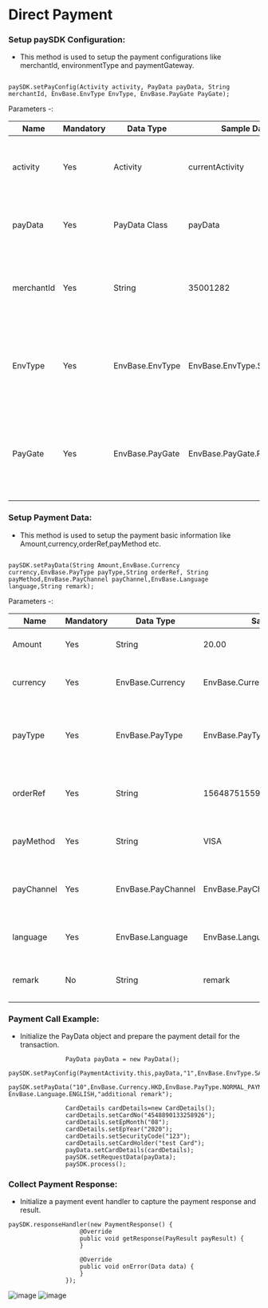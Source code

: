 
# Direct Payment

### Setup paySDK Configuration:      
*   This method is used to setup the payment configurations like merchantId, environmentType and paymentGateway.

```

paySDK.setPayConfig(Activity activity, PayData payData, String merchantId, EnvBase.EnvType EnvType, EnvBase.PayGate PayGate);

```


Parameters -:

Name | Mandatory | Data Type | Sample Data | Description
--- | --- | --- | --- | ---
activity | Yes | Activity | currentActivity | This Parameter is used to setup payData activity for further uses.
payData | Yes | PayData Class | payData | This Parameter is used to setup payData POJO data.
merchantId | Yes | String | 35001282 | This Parameter is used to pass merchant id for the payment configuration.
EnvType | Yes | EnvBase.EnvType | EnvBase.EnvType.SANDBOX | This Parameter is used to setup the environment type. i.e (SANDBOX, PRODUCTION)
PayGate | Yes | EnvBase.PayGate | EnvBase.PayGate.PAYDOLLAR | This Parameter is used to setup payment Gateway type. i.e (PAYDOLLAR, SIAMPAY, PESOPAY)



### Setup Payment Data:      
*   This method is used to setup the payment basic information like Amount,currency,orderRef,payMethod etc.

```

paySDK.setPayData(String Amount,EnvBase.Currency currency,EnvBase.PayType payType,String orderRef, String payMethod,EnvBase.PayChannel payChannel,EnvBase.Language language,String remark);

```


Parameters -:

Name | Mandatory | Data Type | Sample Data | Description
--- | --- | --- | --- | ---
Amount | Yes | String | 20.00 | This Parameter is used to setup transaction amount.
currency | Yes | EnvBase.Currency | EnvBase.Currency.HKD | This Parameter is used to setup currency for the transaction.
payType | Yes | EnvBase.PayType | EnvBase.PayType.NORMAL_PAYMENT | This Parameter is used setup the payment type for the transaction. i.e (NORMAL_PAYMENT, HOLD_PAYMENT)
orderRef | Yes | String | 156487515598 | This Parameter is used to setup the order reference number for the transaction.
payMethod | Yes | String | VISA | This Parameter is used to setup payment method for the transaction.
payChannel | Yes | EnvBase.PayChannel | EnvBase.PayChannel.WEBVIEW | This Parameter is used to setup payment channel for the transaction. i.e (WEBVIEW, DIRECT)
language | Yes | EnvBase.Language | EnvBase.Language.ENGLISH | This Parameter is used to setup payment language for the transaction.
remark | No | String | remark | This Parameter is used to setup payment remark for the transaction.


### Payment Call Example:      
*   Initialize the PayData object and prepare the payment detail for the transaction.

```
                PayData payData = new PayData();
                paySDK.setPayConfig(PaymentActivity.this,payData,"1",EnvBase.EnvType.SANDBOX,EnvBase.PayGate.PAYDOLLAR);
                paySDK.setPayData("10",EnvBase.Currency.HKD,EnvBase.PayType.NORMAL_PAYMENT,"abcde12345","VISA",EnvBase.PayChannel.DIRECT, EnvBase.Language.ENGLISH,"additional remark");

                CardDetails cardDetails=new CardDetails();
                cardDetails.setCardNo("4548890133258926");
                cardDetails.setEpMonth("08");
                cardDetails.setEpYear("2020");
                cardDetails.setSecurityCode("123");
                cardDetails.setCardHolder("test Card");
                payData.setCardDetails(cardDetails);
                paySDK.setRequestData(payData);
                paySDK.process();

```



### Collect Payment Response:
*   Initialize a payment event handler to capture the payment response and result.

```
paySDK.responseHandler(new PaymentResponse() {
                    @Override
                    public void getResponse(PayResult payResult) {
                    }

                    @Override
                    public void onError(Data data) {
                    }
                });
  ```
![image](https://user-images.githubusercontent.com/57220911/78635357-ac20ad80-78c3-11ea-9d3d-9a77e83e5031.png)  ![image](https://user-images.githubusercontent.com/57220911/78635373-b3e05200-78c3-11ea-8a0c-68b4ba0fb404.png)
